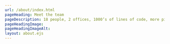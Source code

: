 ```yaml
---
url: /about/index.html
pageHeading: Meet the team
pageDescription: 18 people, 2 offices, 1000’s of lines of code, more pixels than we can count, and 1 happy family.
pageHeadingImage:
pageHeadingImageAlt:
layout: about.ejs
---
```

